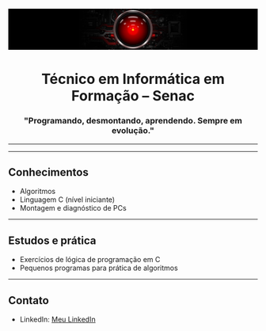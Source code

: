 ![](banner.jpg)

<h1 align="center">Técnico em Informática em Formação – Senac </h1> 
<h3 align="center">"Programando, desmontando, aprendendo. Sempre em evolução." </h3>
<hr>

---

## Conhecimentos
- Algoritmos  
- Linguagem C (nível iniciante)  
- Montagem e diagnóstico de PCs  

---


## Estudos e prática
- Exercícios de lógica de programação em C  
- Pequenos programas para prática de algoritmos  

---

## Contato
- LinkedIn: [Meu LinkedIn](https://www.linkedin.com/in/reginaldotfilho/)
